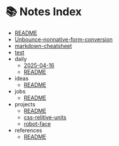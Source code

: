 # 📚 Notes Index

- [README](#/README.md)
- [Unbounce-nonnative-form-conversion](#/Unbounce-nonnative-form-conversion.md)
- [markdown-cheatsheet](#/markdown-cheatsheet.md)
- [test](#/test.md)
- daily
  - [2025-04-16](#/daily/2025-04-16.md)
  - [README](#/daily/README.md)
- ideas
  - [README](#/ideas/README.md)
- jobs
  - [README](#/jobs/README.md)
- projects
  - [README](#/projects/README.md)
  - [css-relitive-units](#/projects/css-relitive-units.md)
  - [robot-face](#/projects/robot-face.md)
- references
  - [README](#/references/README.md)
